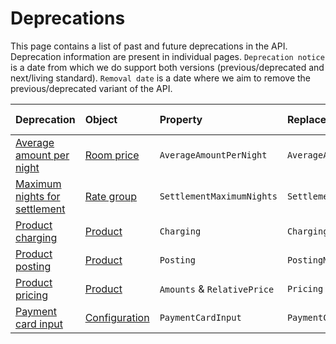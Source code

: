 # Deprecations

This page contains a list of past and future deprecations in the API. Deprecation information are present in individual pages. `Deprecation notice` is a date from which we do support both versions (previous/deprecated and next/living standard). `Removal date` is a date where we aim to remove the previous/deprecated variant of the API.

| Deprecation | Object | Property | Replaced by | Deprecation notice | Removal date |
|:------------|:------------|:-------------------|:-------------|:-------------|:-------------|
| [Average amount per night](./average-amount-per-night.md) | [Room price](../operations.md#room-price) | `AverageAmountPerNight` | `AverageAmountPerTimeUnit` | 21.7.2021 | 31.11.2021 |
| [Maximum nights for settlement](./settlement-maximum-nights.md) | [Rate group](../operations.md#rate-group) | `SettlementMaximumNights` | `SettlementMaximumTimeUnits` | 21.7.2021 | 31.11.2021 |
| [Product charging](./product-charging.md) | [Product](../operations.md#product) | `Charging` | `ChargingMode` | 21.7.2021 | 31.11.2021 |
| [Product posting](./product-posting.md) | [Product](../operations.md#product) | `Posting` | `PostingMode` | 21.7.2021 | 31.11.2021 |
| [Product pricing](./product-pricing.md) | [Product](../operations.md#product) | `Amounts` & `RelativePrice` | `Pricing` | 1.7.2021 | 31.11.2021 |
| [Payment card input](./payment-card-input.md) | [Configuration](../operations.md#configuration) | `PaymentCardInput` | `PaymentCardRequirement` | 18.4.2021 | 31.7.2021 |
